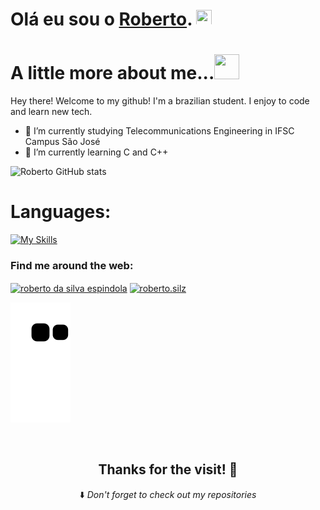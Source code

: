 <h1>Olá eu sou o <a href="https://github.com/roberto1929">Roberto</a>. <img src="https://media.giphy.com/media/hvRJCLFzcasrR4ia7z/giphy.gif" height="25px" width="25px">  </h1>

# A little more about me...<img height="40px" width="40px" src="https://media.giphy.com/media/5xRW2cUKfcyQg/giphy.gif">
Hey there! Welcome to my github! I'm a brazilian student. I enjoy to code and learn new tech.

- 🔭 I’m currently studying Telecommunications Engineering in IFSC Campus São José
- 🌱 I’m currently learning C and C++

![Roberto GitHub stats](https://github-readme-stats.vercel.app/api?username=roberto1929&show_icons=true&theme=tokyonight)

 # Languages:

[![My Skills](https://skillicons.dev/icons?i=c,cpp)](https://skillicons.dev)


<h3 align="left">Find me around the web: </h3>
<p align="left">
<a href="https://linkedin.com/in/roberto-da-silva-espindola-63557b251" target="blank"><img align="center" src="https://raw.githubusercontent.com/rahuldkjain/github-profile-readme-generator/master/src/images/icons/Social/linked-in-alt.svg" alt="roberto da silva espindola" height="30" width="40" /></a>
<a href="https://instagram.com/roberto.silvz" target="blank"><img align="center" src="https://raw.githubusercontent.com/rahuldkjain/github-profile-readme-generator/master/src/images/icons/Social/instagram.svg" alt="roberto.silz" height="30" width="40" /></a>
</p>

![snake gif](https://github.com/roberto1929/roberto1929/blob/output/github-contribution-grid-snake.svg)

<div align="center" style="display: block"><br>
  <h2> Thanks for the visit! 💖 </h2>

⬇️ <em>Don't forget to check out my repositories</em>
